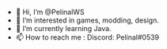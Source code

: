 - 👋 Hi, I’m @PelinalWS
- 👀 I’m interested in games, modding, design.
- 🌱 I’m currently learning Java.
- 📫 How to reach me : Discord: Pelinal#0539

<!---
PelinalWS/PelinalWS is a ✨ special ✨ repository because its `README.md` (this file) appears on your GitHub profile.
You can click the Preview link to take a look at your changes.
--->
